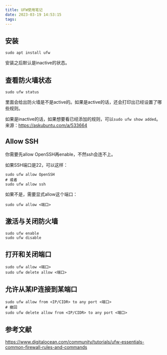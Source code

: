 ```yaml
---
title: UFW使用笔记
date: 2023-03-19 14:53:15
tags:
---
```


## 安装

```shell
sudo apt install ufw
```

安装之后默认是inactive的状态。

## 查看防火墙状态

```shell
sudo ufw status
```

里面会给出防火墙是不是active的。如果是active的话，还会打印出已经设置了哪些规则。

如果是inactive的话，如果想要看已经添加的规则，可以`sudo ufw show added`。来源：<https://askubuntu.com/a/533664>

## Allow SSH

你需要先allow OpenSSH再enable，不然ssh会连不上。

如果SSH端口是22，可以这样：

```shell
sudo ufw allow OpenSSH
# 或者
sudo ufw allow ssh
```

如果不是，需要显式allow这个端口：

```shell
sudo ufw allow <端口>
```

## 激活与关闭防火墙

```shell
sudo ufw enable
sudo ufw disable
```

## 打开和关闭端口

```shell
sudo ufw allow <端口>
sudo ufw delete allow <端口>
```

## 允许从某IP连接到某端口

```shell
sudo ufw allow from <IP/CIDR> to any port <端口>
# 撤回
sudo ufw delete allow from <IP/CIDR> to any port <端口>
```

## 参考文献

<https://www.digitalocean.com/community/tutorials/ufw-essentials-common-firewall-rules-and-commands>
